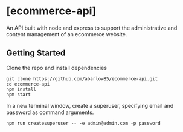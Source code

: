 [ecommerce-api]
===========
An API built with node and express to support the administrative and content management of an ecommerce website.

Getting Started
-----

Clone the repo and install dependencies

```
git clone https://github.com/abarlow85/ecommerce-api.git
cd ecommerce-api
npm install
npm start
```

In a new terminal window, create a superuser, specifying email and password as command arguments.

`npm run createsuperuser -- -e admin@admin.com -p password`
